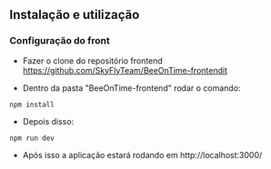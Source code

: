 ## Instalação e utilização

### Configuração do front

- Fazer o clone do repositório frontend
https://github.com/SkyFlyTeam/BeeOnTime-frontendit

- Dentro da pasta "BeeOnTime-frontend" rodar o comando:
```
npm install
```
- Depois disso:
```
npm run dev
```
- Após isso a aplicação estará rodando em
http://localhost:3000/
